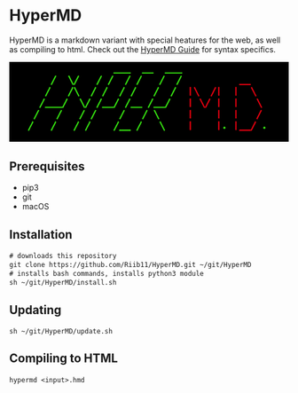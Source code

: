 # HyperMD

HyperMD is a markdown variant with special heatures for the web, as well as compiling to html. Check out the [HyperMD Guide](https://github.com/Riib11/HyperMD/wiki/HyperMD---Guide) for syntax specifics.

![](hypermd.png)

## Prerequisites

- pip3
- git
- macOS

## Installation

    # downloads this repository
    git clone https://github.com/Riib11/HyperMD.git ~/git/HyperMD
    # installs bash commands, installs python3 module
    sh ~/git/HyperMD/install.sh

## Updating

    sh ~/git/HyperMD/update.sh

## Compiling to HTML

    hypermd <input>.hmd